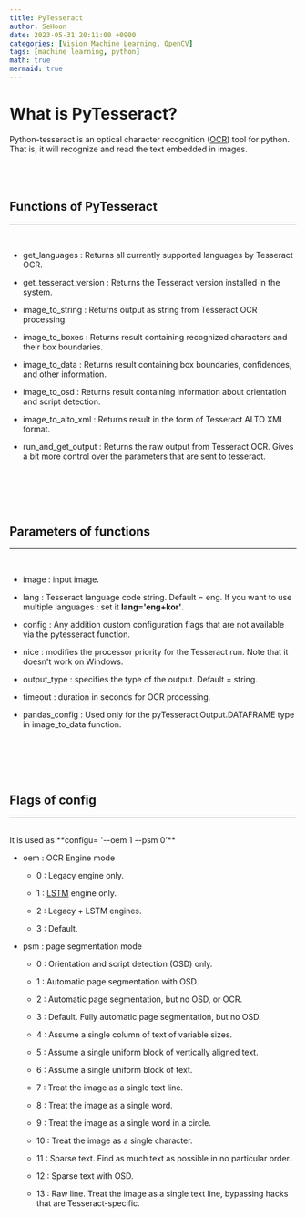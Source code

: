 ```yaml
---
title: PyTesseract
author: SeHoon
date: 2023-05-31 20:11:00 +0900
categories: [Vision Machine Learning, OpenCV]
tags: [machine learning, python]
math: true
mermaid: true
---
```


# What is PyTesseract?
Python-tesseract is an optical character recognition ([OCR](https://csh970605.github.io/posts/OCR/)) tool for python. That is, it will recognize and read the text embedded in images.
<br><br><br><br>

## Functions of PyTesseract
---
<br>

+ get_languages : Returns all currently supported languages by Tesseract OCR.

+ get_tesseract_version : Returns the Tesseract version installed in the system.

+ image_to_string : Returns output as string from Tesseract OCR processing.

+ image_to_boxes : Returns result containing recognized characters and their box boundaries.

+ image_to_data : Returns result containing box boundaries, confidences, and other information.

+ image_to_osd : Returns result containing information about orientation and script detection.

+ image_to_alto_xml : Returns result in the form of Tesseract ALTO XML format.

+ run_and_get_output : Returns the raw output from Tesseract OCR. Gives a bit more control over the parameters that are sent to tesseract.

<br><br><br><br>

## Parameters of functions
---
<br>

+ image : input image.

+ lang : Tesseract language code string. Default = eng. If you want to use multiple languages : set it **lang='eng+kor'**.

+ config : Any addition custom configuration flags that are not available via the pytesseract function.

+ nice : modifies the processor priority for the Tesseract run. Note that it doesn't work on Windows.

+ output_type : specifies the type of the output. Default = string.

+ timeout : duration in seconds for OCR processing.

+ pandas_config : Used only for the pyTesseract.Output.DATAFRAME type in image_to_data function.


<br><br><br><br>

## Flags of config
---
<br>
It is used as **configu= '--oem 1 --psm 0'**

+ oem : OCR Engine mode

    + 0 : Legacy engine only.
    
    + 1 : [LSTM](https://csh970605.github.io/posts/LSTM/) engine only.

    + 2 : Legacy + LSTM engines.

    + 3 : Default.

+ psm : page segmentation mode

    + 0 : Orientation and script detection (OSD) only.

    + 1 : Automatic page segmentation with OSD.

    + 2 : Automatic page segmentation, but no OSD, or OCR.

    + 3 : Default. Fully automatic page segmentation, but no OSD.

    + 4 : Assume a single column of text of variable sizes.

    + 5 : Assume a single uniform block of vertically aligned text.

    + 6 : Assume a single uniform block of text.

    + 7 : Treat the image as a single text line.

    + 8 : Treat the image as a single word.

    + 9 : Treat the image as a single word in a circle.

    + 10 : Treat the image as a single character.

    + 11 : Sparse text. Find as much text as possible in no particular order.

    + 12 : Sparse text with OSD.

    + 13 : Raw line. Treat the image as a single text line, bypassing hacks that are Tesseract-specific.

    
    
